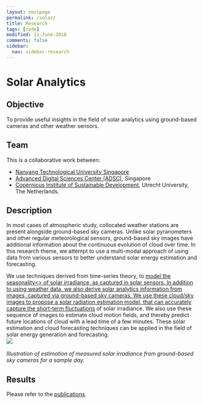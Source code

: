 ```yaml
---
layout: novipage
permalink: /solar/
title: Research
tags: [code]
modified: 11-June-2018
comments: false
sidebar:
  nav: sidebar-research
---
```


# Solar Analytics

## Objective 
To provide useful insights in the field of solar analytics using ground-based cameras and other weather sensors. 

## Team
This is a collaborative work between:
- [Nanyang Technological University Singapore](http://www.ntu.edu.sg/home/eyhlee/)
- [Advanced Digital Sciences Center (ADSC)](http://vintage.winklerbros.net/index.html), Singapore
- [Copernicus Institute of Sustainable Development](https://www.uu.nl/en/research/copernicus-institute-of-sustainable-development), Utrecht University, The Netherlands. 

## Description 
In most cases of atmospheric study, collocated weather stations are present alongside ground-based sky cameras. Unlike solar pyranometers and other regular meteorological sensors, ground-based sky images have additional information about the continuous evolution of cloud over time. In this research theme, we attempt to use a multi-modal approach of using data from various sensors to better understand solar energy estimation and forecasting. 

We use techniques derived from time-series theory, to <a href="https://arxiv.org/abs/1807.05872">model the seasonality<> of solar irradiance, as captured in solar sensors. In addition to using weather data, we also derive solar analytics information from images, captured via ground-based sky cameras. We use these cloud/sky images to propose a solar radiation estimation model, that can accurately <a href="https://arxiv.org/abs/1606.02546">capture the short-term fluctuations</a> of solar irradiance. We also use these sequence of images to estimate cloud motion fields, and thereby predict future locations of cloud with a lead time of a few minutes. These solar estimation and cloud forecasting techniques can be applied in the field of solar energy generation and forecasting.   
<img src="{{ site.baseurl }}/images/4-solar.png">   
<br />
*Illustration of estimation of measured solar irradiance from ground-based sky cameras for a sample day.*   

## Results   

Please refer to the [publications](https://soumyabrata.github.io/publications/).  